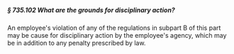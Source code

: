 ##### § 735.102 What are the grounds for disciplinary action? #####

An employee's violation of any of the regulations in subpart B of this part may be cause for disciplinary action by the employee's agency, which may be in addition to any penalty prescribed by law.